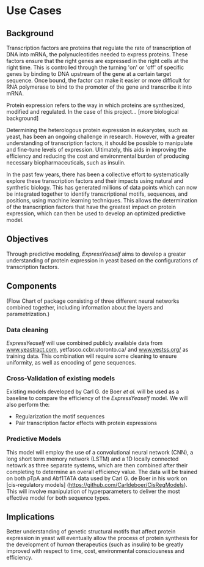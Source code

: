 # Use Cases

## Background

Transcription factors are proteins that regulate the rate of transcription of DNA into mRNA, the polynucleotides needed to express proteins. These factors ensure that the right genes are expressed in the right cells at the right time. This is controlled through the turning 'on' or 'off' of specific genes by binding to DNA upstream of the gene at a certain target sequence. Once bound, the factor can make it easier or more difficult for RNA polymerase to bind to the promoter of the gene and transcribe it into mRNA.

Protein expression refers to the way in which proteins are synthesized, modified and regulated. In the case of this project… [more biological background]

Determining the heterologous protein expression in eukaryotes, such as yeast, has been an ongoing challenge in research. However, with a greater understanding of transcription factors, it should be possible to manipulate and fine-tune levels of expression. Ultimately, this aids in improving the efficiency and reducing the cost and environmental burden of producing necessary biopharmaceuticals, such as insulin.

In the past few years, there has been a collective effort to systematically explore these transcription factors and their impacts using natural and synthetic biology. This has generated millions of data points which can now be integrated together to identify transcriptional motifs, sequences, and positions, using machine learning techniques. This allows the determination of the transcription factors that have the greatest impact on protein expression, which can then be used to develop an optimized predictive model.

## Objectives

Through predictive modeling, _ExpressYeaself_ aims to develop a greater understanding of protein expression in yeast based on the configurations of transcription factors.

## Components

(Flow Chart of package consisting of three different neural networks combined together, 
including information about the layers and parametrization.)

### Data cleaning
_ExpressYeaself_ will use combined publicly available data from www.yeastract.com, yetfasco.ccbr.utoronto.ca/ and www.yestss.org/ as training data. This combination will require some cleaning to ensure uniformity, as well as encoding of gene sequences. 

### Cross-Validation of existing models
Existing models developed by Carl G. de Boer _et al._ will be used as a baseline to compare the 
efficiency of the _ExpressYeaself_ model. We will also perform the:  
  
* Regularization the motif sequences  
* Pair transcription factor effects with protein expressions

### Predictive Models
This model will employ the use of a convolutional neural network (CNN), a long short term memory 
network (LSTM) and a 1D locally connected netowrk as three separate systems, which are then combined 
after their completing to determine an overall efficiency value. The data will be trained on both pTpA 
and Abf1TATA data used by Carl G. de Boer in his work on [cis-regulatory models]
(https://github.com/Carldeboer/CisRegModels). This will involve manipulation of hyperparameters to 
deliver the most effective model for both sequence types.

## Implications

Better understanding of genetic structural motifs that affect protein expression in yeast will eventually
allow the process of protein synthesis for the development of _human_ therapeutics (such as insulin) to
be greatly improved with respect to time, cost, environmental consciousness and efficiency.
 
